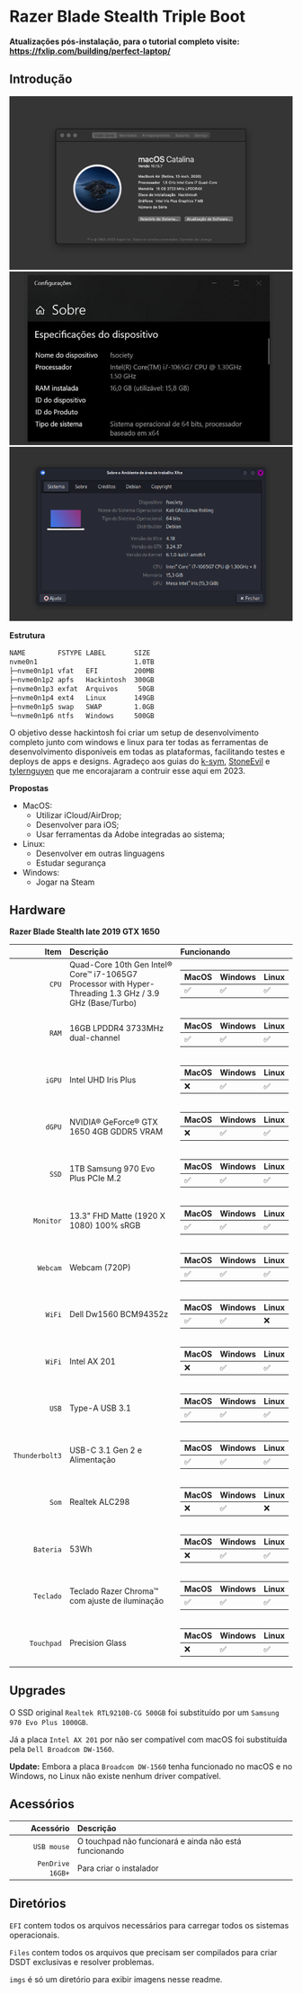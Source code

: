 # Razer Blade Stealth Triple Boot

**Atualizações pós-instalação, para o tutorial completo visite: https://fxlip.com/building/perfect-laptop/**


Introdução
---

![Sobre esse Mac](https://github.com/fxlip/hackintosh/blob/master/imgs/about_mac.png)
![Sobre esse Windows](https://github.com/fxlip/hackintosh/blob/master/imgs/about_windows.png)
![Sobre esse Linux](https://github.com/fxlip/hackintosh/blob/master/imgs/about_linux.png)

**Estrutura**
``` 
NAME        FSTYPE LABEL       SIZE
nvme0n1                        1.0TB
├─nvme0n1p1 vfat   EFI         200MB
├─nvme0n1p2 apfs   Hackintosh  300GB
├─nvme0n1p3 exfat  Arquivos     50GB
├─nvme0n1p4 ext4   Linux       149GB
├─nvme0n1p5 swap   SWAP        1.0GB
└─nvme0n1p6 ntfs   Windows     500GB
``` 
O objetivo desse hackintosh foi criar um setup de desenvolvimento completo junto com windows e linux para ter todas as ferramentas de desenvolvimento disponíveis em todas as plataformas, facilitando testes e deploys de apps e designs. Agradeço aos guias do [k-sym](https://github.com/k-sym/Razer_Blade_Stealth_Late_2019_GTX_Hackintosh), [StoneEvil](https://github.com/stonevil/Razer_Blade_Advanced_early_2019_Hackintosh) e [tylernguyen](https://github.com/tylernguyen/razer15-hackintosh) que me encorajaram a contruir esse aqui em 2023.

**Propostas**

* MacOS:
  * Utilizar iCloud/AirDrop;
  * Desenvolver para iOS;
  * Usar ferramentas da Adobe integradas ao sistema;
* Linux:
  * Desenvolver em outras linguagens
  * Estudar segurança
* Windows: 
  * Jogar na Steam

Hardware
---

**Razer Blade Stealth late 2019 GTX 1650**

| Item | Descrição | Funcionando |
| ---: | :--- | :--- |
| ``CPU`` | Quad-Core 10th Gen Intel® Core™ i7-1065G7 Processor with Hyper-Threading 1.3 GHz / 3.9 GHz (Base/Turbo) | <table><thead><tr><th>MacOS</th><th>Windows</th><th>Linux</th></tr></thead><tbody><tr><td>✅</td><td>✅</td><td>✅</td></tr></tbody></table> |
| ``RAM`` | 16GB LPDDR4 3733MHz dual-channel | <table><thead><tr><th>MacOS</th><th>Windows</th><th>Linux</th></tr></thead><tbody><tr><td>✅</td><td>✅</td><td>✅</td></tr></tbody></table> |
| ``iGPU`` | Intel UHD Iris Plus | <table><thead><tr><th>MacOS</th><th>Windows</th><th>Linux</th></tr></thead><tbody><tr><td>❌</td><td>✅</td><td>✅</td></tr></tbody></table> |
| ``dGPU`` | NVIDIA® GeForce® GTX 1650 4GB GDDR5 VRAM | <table><thead><tr><th>MacOS</th><th>Windows</th><th>Linux</th></tr></thead><tbody><tr><td>❌</td><td>✅</td><td>✅</td></tr></tbody></table> |
| ``SSD`` | 1TB Samsung 970 Evo Plus PCIe M.2 | <table><thead><tr><th>MacOS</th><th>Windows</th><th>Linux</th></tr></thead><tbody><tr><td>✅</td><td>✅</td><td>✅</td></tr></tbody></table> |
| ``Monitor`` | 13.3" FHD Matte (1920 X 1080) 100% sRGB | <table><thead><tr><th>MacOS</th><th>Windows</th><th>Linux</th></tr></thead><tbody><tr><td>✅</td><td>✅</td><td>✅</td></tr></tbody></table> |
| ``Webcam`` | Webcam (720P) | <table><thead><tr><th>MacOS</th><th>Windows</th><th>Linux</th></tr></thead><tbody><tr><td>✅</td><td>✅</td><td>✅</td></tr></tbody></table> |
| ``WiFi`` | Dell Dw1560 BCM94352z | <table><thead><tr><th>MacOS</th><th>Windows</th><th>Linux</th></tr></thead><tbody><tr><td>✅</td><td>✅</td><td>❌</td></tr></tbody></table> |
| ``WiFi`` | Intel AX 201 | <table><thead><tr><th>MacOS</th><th>Windows</th><th>Linux</th></tr></thead><tbody><tr><td>❌</td><td>✅</td><td>✅</td></tr></tbody></table> |
| ``USB`` | Type-A USB 3.1 | <table><thead><tr><th>MacOS</th><th>Windows</th><th>Linux</th></tr></thead><tbody><tr><td>✅</td><td>✅</td><td>✅</td></tr></tbody></table> |
| ``Thunderbolt3`` | USB-C 3.1 Gen 2 e Alimentação | <table><thead><tr><th>MacOS</th><th>Windows</th><th>Linux</th></tr></thead><tbody><tr><td>✅</td><td>✅</td><td>✅</td></tr></tbody></table> |
| ``Som`` | Realtek ALC298 | <table><thead><tr><th>MacOS</th><th>Windows</th><th>Linux</th></tr></thead><tbody><tr><td>❌</td><td>✅</td><td>❌</td></tr></tbody></table> |
| ``Bateria`` | 53Wh | <table><thead><tr><th>MacOS</th><th>Windows</th><th>Linux</th></tr></thead><tbody><tr><td>❌</td><td>✅</td><td>✅</td></tr></tbody></table> |
| ``Teclado`` | Teclado Razer Chroma™ com ajuste de iluminação | <table><thead><tr><th>MacOS</th><th>Windows</th><th>Linux</th></tr></thead><tbody><tr><td>✅</td><td>✅</td><td>✅</td></tr></tbody></table> |
| ``Touchpad`` | Precision Glass | <table><thead><tr><th>MacOS</th><th>Windows</th><th>Linux</th></tr></thead><tbody><tr><td>❌</td><td>✅</td><td>✅</td></tr></tbody></table> |

Upgrades
---

O SSD original ``Realtek RTL9210B-CG 500GB`` foi substituído por um ``Samsung 970 Evo Plus 1000GB``.

Já a placa ``Intel AX 201`` por não ser compatível com macOS foi substituída pela ``Dell Broadcom DW-1560``.

**Update:** Embora a placa ``Broadcom DW-1560`` tenha funcionado no macOS e no Windows, no Linux não existe nenhum driver compatível.

Acessórios
---

| Acessório | Descrição |
| ---: | :--- |
| ``USB mouse`` | O touchpad não funcionará e ainda não está funcionando |
| ``PenDrive 16GB+`` | Para criar o instalador | 

Diretórios
---
``EFI`` contem todos os arquivos necessários para carregar todos os sistemas operacionais.

``Files`` contem todos os arquivos que precisam ser compilados para criar DSDT exclusivas e resolver problemas.

``imgs`` é só um diretório para exibir imagens nesse readme.  

